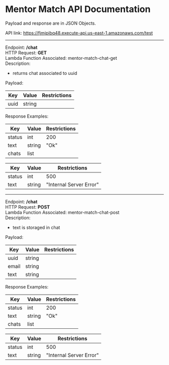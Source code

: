 # Mentor Match API Documentation

Payload and response are in JSON Objects.

API link: https://fjmjpibq48.execute-api.us-east-1.amazonaws.com/test

---

Endpoint: **/chat** <br>
HTTP Request: **GET** <br>
Lambda Function Associated: mentor-match-chat-get <br>
Description:
- returns chat associated to uuid

Payload:

| Key | Value | Restrictions |
| -- | -- | -- |
| uuid | string | |

Response Examples:

| Key | Value | Restrictions |
| -- | -- | -- |
| status | int | 200 |
| text | string | "Ok" |
| chats | list | |

| Key | Value | Restrictions |
| -- | -- | -- |
| status | int | 500 |
| text | string | "Internal Server Error" |

---

Endpoint: **/chat** <br>
HTTP Request: **POST** <br>
Lambda Function Associated: mentor-match-chat-post <br>
Description:
- text is storaged in chat

Payload:

| Key | Value | Restrictions |
| -- | -- | -- |
| uuid | string | |
| email | string | |
| text | string | |

Response Examples:

| Key | Value | Restrictions |
| -- | -- | -- |
| status | int | 200 |
| text | string | "Ok" |
| chats | list | |

| Key | Value | Restrictions |
| -- | -- | -- |
| status | int | 500 |
| text | string | "Internal Server Error" |
